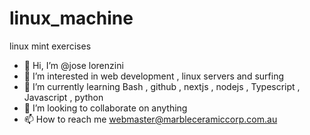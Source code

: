 # linux_machine
linux mint exercises
- 👋 Hi, I’m @jose lorenzini
- 👀 I’m interested in web development , linux servers and surfing
- 🌱 I’m currently learning Bash , github , nextjs , nodejs , Typescript , Javascript , python
- 💞️ I’m looking to collaborate on anything 
- 📫 How to reach me webmaster@marbleceramiccorp.com.au
